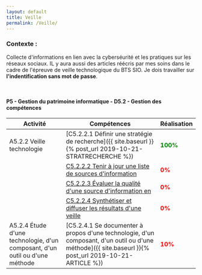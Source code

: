 ```yaml
---
layout: default
title: Veille
permalink: /Veille/
---
```


### __Contexte :__

Collecte d'informations en lien avec la cyberséurité et les pratiques sur les réseaux sociaux. IL y aura aussi des articles réécris par mes soins dans le cadre de l'épreuve de veille technologique du BTS SIO. Je dois travailler sur __l'indentification sans mot de passe__.

&nbsp;

#### __P5 - Gestion du patrimoine informatique - D5.2 - Gestion des compétences__

| Activité | Compétences | Réalisation |
|----------|-------------|-------------|
| A5.2.2 Veille technologie | [C5.2.2.1 Définir une stratégie de recherche]({{ site.baseurl }}{% post_url 2019-10-21-STRATRECHERCHE %}) | <span style="color:green"><strong>100%</strong></span> |
|| [C5.2.2.2 Tenir à jour une liste de sources d'information]() | <span style="color:red"><strong>0%</strong></span> |
|| [C5.2.2.3 Évaluer la qualité d'une source d'information en ]() | <span style="color:red"><strong>0%</strong></span> |
|| [C5.2.2.4 Synthétiser et diffuser les résultats d'une veille]() | <span style="color:red"><strong>0%</strong></span> |
| A5.2.4 Étude d'une technologie, d'un composant, d'un outil ou d'une méthode | [C5.2.4.1 Se documenter à propos d'une technologie, d'un composant, d'un outil ou d'une méthode]({{ site.baseurl }}{% post_url 2019-10-21-ARTICLE %})| <span style="color:red"><strong>10%</strong></span> |
